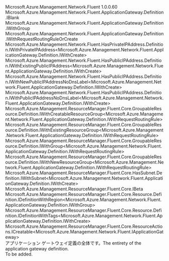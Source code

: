 <Type Name="IDefinition" FullName="Microsoft.Azure.Management.Network.Fluent.ApplicationGateway.Definition.IDefinition">
  <TypeSignature Language="C#" Value="public interface IDefinition : Microsoft.Azure.Management.Network.Fluent.ApplicationGateway.Definition.IBlank, Microsoft.Azure.Management.Network.Fluent.ApplicationGateway.Definition.IWithGroup, Microsoft.Azure.Management.Network.Fluent.ApplicationGateway.Definition.IWithRequestRoutingRuleOrCreate, Microsoft.Azure.Management.Network.Fluent.HasPrivateIPAddress.Definition.IWithPrivateIPAddress&lt;Microsoft.Azure.Management.Network.Fluent.ApplicationGateway.Definition.IWithCreate&gt;, Microsoft.Azure.Management.Network.Fluent.HasPublicIPAddress.Definition.IWithExistingPublicIPAddress&lt;Microsoft.Azure.Management.Network.Fluent.ApplicationGateway.Definition.IWithCreate&gt;, Microsoft.Azure.Management.Network.Fluent.HasPublicIPAddress.Definition.IWithNewPublicIPAddressNoDnsLabel&lt;Microsoft.Azure.Management.Network.Fluent.ApplicationGateway.Definition.IWithCreate&gt;, Microsoft.Azure.Management.Network.Fluent.HasPublicIPAddress.Definition.IWithPublicIPAddressNoDnsLabel&lt;Microsoft.Azure.Management.Network.Fluent.ApplicationGateway.Definition.IWithCreate&gt;, Microsoft.Azure.Management.ResourceManager.Fluent.Core.GroupableResource.Definition.IWithCreatableResourceGroup&lt;Microsoft.Azure.Management.Network.Fluent.ApplicationGateway.Definition.IWithRequestRoutingRule&gt;, Microsoft.Azure.Management.ResourceManager.Fluent.Core.GroupableResource.Definition.IWithExistingResourceGroup&lt;Microsoft.Azure.Management.Network.Fluent.ApplicationGateway.Definition.IWithRequestRoutingRule&gt;, Microsoft.Azure.Management.ResourceManager.Fluent.Core.GroupableResource.Definition.IWithGroup&lt;Microsoft.Azure.Management.Network.Fluent.ApplicationGateway.Definition.IWithRequestRoutingRule&gt;, Microsoft.Azure.Management.ResourceManager.Fluent.Core.GroupableResource.Definition.IWithNewResourceGroup&lt;Microsoft.Azure.Management.Network.Fluent.ApplicationGateway.Definition.IWithRequestRoutingRule&gt;, Microsoft.Azure.Management.ResourceManager.Fluent.Core.HasSubnet.Definition.IWithSubnet&lt;Microsoft.Azure.Management.Network.Fluent.ApplicationGateway.Definition.IWithCreate&gt;, Microsoft.Azure.Management.ResourceManager.Fluent.Core.IBeta, Microsoft.Azure.Management.ResourceManager.Fluent.Core.Resource.Definition.IDefinitionWithRegion&lt;Microsoft.Azure.Management.Network.Fluent.ApplicationGateway.Definition.IWithGroup&gt;, Microsoft.Azure.Management.ResourceManager.Fluent.Core.Resource.Definition.IDefinitionWithTags&lt;Microsoft.Azure.Management.Network.Fluent.ApplicationGateway.Definition.IWithCreate&gt;, Microsoft.Azure.Management.ResourceManager.Fluent.Core.ResourceActions.ICreatable&lt;Microsoft.Azure.Management.Network.Fluent.IApplicationGateway&gt;" />
  <TypeSignature Language="ILAsm" Value=".class public interface auto ansi abstract IDefinition implements class Microsoft.Azure.Management.Network.Fluent.ApplicationGateway.Definition.IBlank, class Microsoft.Azure.Management.Network.Fluent.ApplicationGateway.Definition.IWithAuthenticationCertificate, class Microsoft.Azure.Management.Network.Fluent.ApplicationGateway.Definition.IWithAuthenticationCertificateBeta, class Microsoft.Azure.Management.Network.Fluent.ApplicationGateway.Definition.IWithAvailabilityZone, class Microsoft.Azure.Management.Network.Fluent.ApplicationGateway.Definition.IWithBackend, class Microsoft.Azure.Management.Network.Fluent.ApplicationGateway.Definition.IWithBackendHttpConfig, class Microsoft.Azure.Management.Network.Fluent.ApplicationGateway.Definition.IWithCreate, class Microsoft.Azure.Management.Network.Fluent.ApplicationGateway.Definition.IWithDisabledSslProtocol, class Microsoft.Azure.Management.Network.Fluent.ApplicationGateway.Definition.IWithDisabledSslProtocolBeta, class Microsoft.Azure.Management.Network.Fluent.ApplicationGateway.Definition.IWithExistingSubnet, class Microsoft.Azure.Management.Network.Fluent.ApplicationGateway.Definition.IWithFrontendPort, class Microsoft.Azure.Management.Network.Fluent.ApplicationGateway.Definition.IWithGroup, class Microsoft.Azure.Management.Network.Fluent.ApplicationGateway.Definition.IWithInstanceCount, class Microsoft.Azure.Management.Network.Fluent.ApplicationGateway.Definition.IWithListener, class Microsoft.Azure.Management.Network.Fluent.ApplicationGateway.Definition.IWithPrivateFrontend, class Microsoft.Azure.Management.Network.Fluent.ApplicationGateway.Definition.IWithPrivateIPAddress, class Microsoft.Azure.Management.Network.Fluent.ApplicationGateway.Definition.IWithProbe, class Microsoft.Azure.Management.Network.Fluent.ApplicationGateway.Definition.IWithPublicFrontend, class Microsoft.Azure.Management.Network.Fluent.ApplicationGateway.Definition.IWithPublicIPAddress, class Microsoft.Azure.Management.Network.Fluent.ApplicationGateway.Definition.IWithRedirectConfiguration, class Microsoft.Azure.Management.Network.Fluent.ApplicationGateway.Definition.IWithRedirectConfigurationBeta, class Microsoft.Azure.Management.Network.Fluent.ApplicationGateway.Definition.IWithRequestRoutingRule, class Microsoft.Azure.Management.Network.Fluent.ApplicationGateway.Definition.IWithRequestRoutingRuleOrCreate, class Microsoft.Azure.Management.Network.Fluent.ApplicationGateway.Definition.IWithSize, class Microsoft.Azure.Management.Network.Fluent.ApplicationGateway.Definition.IWithSslCert, class Microsoft.Azure.Management.Network.Fluent.HasPrivateIPAddress.Definition.IWithPrivateIPAddress`1&lt;class Microsoft.Azure.Management.Network.Fluent.ApplicationGateway.Definition.IWithCreate&gt;, class Microsoft.Azure.Management.Network.Fluent.HasPublicIPAddress.Definition.IWithExistingPublicIPAddress`1&lt;class Microsoft.Azure.Management.Network.Fluent.ApplicationGateway.Definition.IWithCreate&gt;, class Microsoft.Azure.Management.Network.Fluent.HasPublicIPAddress.Definition.IWithNewPublicIPAddressNoDnsLabel`1&lt;class Microsoft.Azure.Management.Network.Fluent.ApplicationGateway.Definition.IWithCreate&gt;, class Microsoft.Azure.Management.Network.Fluent.HasPublicIPAddress.Definition.IWithPublicIPAddressNoDnsLabel`1&lt;class Microsoft.Azure.Management.Network.Fluent.ApplicationGateway.Definition.IWithCreate&gt;, class Microsoft.Azure.Management.ResourceManager.Fluent.Core.GroupableResource.Definition.IWithCreatableResourceGroup`1&lt;class Microsoft.Azure.Management.Network.Fluent.ApplicationGateway.Definition.IWithRequestRoutingRule&gt;, class Microsoft.Azure.Management.ResourceManager.Fluent.Core.GroupableResource.Definition.IWithExistingResourceGroup`1&lt;class Microsoft.Azure.Management.Network.Fluent.ApplicationGateway.Definition.IWithRequestRoutingRule&gt;, class Microsoft.Azure.Management.ResourceManager.Fluent.Core.GroupableResource.Definition.IWithGroup`1&lt;class Microsoft.Azure.Management.Network.Fluent.ApplicationGateway.Definition.IWithRequestRoutingRule&gt;, class Microsoft.Azure.Management.ResourceManager.Fluent.Core.GroupableResource.Definition.IWithNewResourceGroup`1&lt;class Microsoft.Azure.Management.Network.Fluent.ApplicationGateway.Definition.IWithRequestRoutingRule&gt;, class Microsoft.Azure.Management.ResourceManager.Fluent.Core.HasSubnet.Definition.IWithSubnet`1&lt;class Microsoft.Azure.Management.Network.Fluent.ApplicationGateway.Definition.IWithCreate&gt;, class Microsoft.Azure.Management.ResourceManager.Fluent.Core.IBeta, class Microsoft.Azure.Management.ResourceManager.Fluent.Core.Resource.Definition.IDefinitionWithRegion`1&lt;class Microsoft.Azure.Management.Network.Fluent.ApplicationGateway.Definition.IWithGroup&gt;, class Microsoft.Azure.Management.ResourceManager.Fluent.Core.Resource.Definition.IDefinitionWithTags`1&lt;class Microsoft.Azure.Management.Network.Fluent.ApplicationGateway.Definition.IWithCreate&gt;, class Microsoft.Azure.Management.ResourceManager.Fluent.Core.ResourceActions.ICreatable`1&lt;class Microsoft.Azure.Management.Network.Fluent.IApplicationGateway&gt;, class Microsoft.Azure.Management.ResourceManager.Fluent.Core.ResourceActions.IIndexable" />
  <TypeSignature Language="DocId" Value="T:Microsoft.Azure.Management.Network.Fluent.ApplicationGateway.Definition.IDefinition" />
  <TypeSignature Language="VB.NET" Value="Public Interface IDefinition&#xA;Implements IBeta, IBlank, ICreatable(Of IApplicationGateway), IDefinitionWithRegion(Of IWithGroup), IDefinitionWithTags(Of IWithCreate), IWithCreatableResourceGroup(Of IWithRequestRoutingRule), IWithExistingPublicIPAddress(Of IWithCreate), IWithExistingResourceGroup(Of IWithRequestRoutingRule), IWithGroup, IWithGroup(Of IWithRequestRoutingRule), IWithNewPublicIPAddressNoDnsLabel(Of IWithCreate), IWithNewResourceGroup(Of IWithRequestRoutingRule), IWithPrivateIPAddress(Of IWithCreate), IWithPublicIPAddressNoDnsLabel(Of IWithCreate), IWithRequestRoutingRuleOrCreate, IWithSubnet(Of IWithCreate)" />
  <TypeSignature Language="F#" Value="type IDefinition = interface&#xA;    interface IBlank&#xA;    interface IDefinitionWithRegion&lt;IWithGroup&gt;&#xA;    interface IWithGroup&#xA;    interface IWithGroup&lt;IWithRequestRoutingRule&gt;&#xA;    interface IWithExistingResourceGroup&lt;IWithRequestRoutingRule&gt;&#xA;    interface IWithNewResourceGroup&lt;IWithRequestRoutingRule&gt;&#xA;    interface IWithCreatableResourceGroup&lt;IWithRequestRoutingRule&gt;&#xA;    interface IWithCreate&#xA;    interface ICreatable&lt;IApplicationGateway&gt;&#xA;    interface IIndexable&#xA;    interface IDefinitionWithTags&lt;IWithCreate&gt;&#xA;    interface IWithSize&#xA;    interface IWithInstanceCount&#xA;    interface IWithSslCert&#xA;    interface IWithFrontendPort&#xA;    interface IWithListener&#xA;    interface IWithBackendHttpConfig&#xA;    interface IWithBackend&#xA;    interface IWithExistingSubnet&#xA;    interface IWithSubnet&lt;IWithCreate&gt;&#xA;    interface IWithPrivateIPAddress&#xA;    interface IWithPrivateIPAddress&lt;IWithCreate&gt;&#xA;    interface IWithPrivateFrontend&#xA;    interface IWithPublicFrontend&#xA;    interface IWithPublicIPAddress&#xA;    interface IWithPublicIPAddressNoDnsLabel&lt;IWithCreate&gt;&#xA;    interface IWithExistingPublicIPAddress&lt;IWithCreate&gt;&#xA;    interface IWithNewPublicIPAddressNoDnsLabel&lt;IWithCreate&gt;&#xA;    interface IWithProbe&#xA;    interface IWithDisabledSslProtocol&#xA;    interface IWithDisabledSslProtocolBeta&#xA;    interface IBeta&#xA;    interface IWithAuthenticationCertificate&#xA;    interface IWithAuthenticationCertificateBeta&#xA;    interface IWithRedirectConfiguration&#xA;    interface IWithRedirectConfigurationBeta&#xA;    interface IWithAvailabilityZone&#xA;    interface IWithRequestRoutingRule&#xA;    interface IWithRequestRoutingRuleOrCreate" />
  <AssemblyInfo>
    <AssemblyName>Microsoft.Azure.Management.Network.Fluent</AssemblyName>
    <AssemblyVersion>1.0.0.60</AssemblyVersion>
  </AssemblyInfo>
  <Interfaces>
    <Interface>
      <InterfaceName>Microsoft.Azure.Management.Network.Fluent.ApplicationGateway.Definition.IBlank</InterfaceName>
    </Interface>
    <Interface>
      <InterfaceName>Microsoft.Azure.Management.Network.Fluent.ApplicationGateway.Definition.IWithGroup</InterfaceName>
    </Interface>
    <Interface>
      <InterfaceName>Microsoft.Azure.Management.Network.Fluent.ApplicationGateway.Definition.IWithRequestRoutingRuleOrCreate</InterfaceName>
    </Interface>
    <Interface>
      <InterfaceName>Microsoft.Azure.Management.Network.Fluent.HasPrivateIPAddress.Definition.IWithPrivateIPAddress&lt;Microsoft.Azure.Management.Network.Fluent.ApplicationGateway.Definition.IWithCreate&gt;</InterfaceName>
    </Interface>
    <Interface>
      <InterfaceName>Microsoft.Azure.Management.Network.Fluent.HasPublicIPAddress.Definition.IWithExistingPublicIPAddress&lt;Microsoft.Azure.Management.Network.Fluent.ApplicationGateway.Definition.IWithCreate&gt;</InterfaceName>
    </Interface>
    <Interface>
      <InterfaceName>Microsoft.Azure.Management.Network.Fluent.HasPublicIPAddress.Definition.IWithNewPublicIPAddressNoDnsLabel&lt;Microsoft.Azure.Management.Network.Fluent.ApplicationGateway.Definition.IWithCreate&gt;</InterfaceName>
    </Interface>
    <Interface>
      <InterfaceName>Microsoft.Azure.Management.Network.Fluent.HasPublicIPAddress.Definition.IWithPublicIPAddressNoDnsLabel&lt;Microsoft.Azure.Management.Network.Fluent.ApplicationGateway.Definition.IWithCreate&gt;</InterfaceName>
    </Interface>
    <Interface>
      <InterfaceName>Microsoft.Azure.Management.ResourceManager.Fluent.Core.GroupableResource.Definition.IWithCreatableResourceGroup&lt;Microsoft.Azure.Management.Network.Fluent.ApplicationGateway.Definition.IWithRequestRoutingRule&gt;</InterfaceName>
    </Interface>
    <Interface>
      <InterfaceName>Microsoft.Azure.Management.ResourceManager.Fluent.Core.GroupableResource.Definition.IWithExistingResourceGroup&lt;Microsoft.Azure.Management.Network.Fluent.ApplicationGateway.Definition.IWithRequestRoutingRule&gt;</InterfaceName>
    </Interface>
    <Interface>
      <InterfaceName>Microsoft.Azure.Management.ResourceManager.Fluent.Core.GroupableResource.Definition.IWithGroup&lt;Microsoft.Azure.Management.Network.Fluent.ApplicationGateway.Definition.IWithRequestRoutingRule&gt;</InterfaceName>
    </Interface>
    <Interface>
      <InterfaceName>Microsoft.Azure.Management.ResourceManager.Fluent.Core.GroupableResource.Definition.IWithNewResourceGroup&lt;Microsoft.Azure.Management.Network.Fluent.ApplicationGateway.Definition.IWithRequestRoutingRule&gt;</InterfaceName>
    </Interface>
    <Interface>
      <InterfaceName>Microsoft.Azure.Management.ResourceManager.Fluent.Core.HasSubnet.Definition.IWithSubnet&lt;Microsoft.Azure.Management.Network.Fluent.ApplicationGateway.Definition.IWithCreate&gt;</InterfaceName>
    </Interface>
    <Interface>
      <InterfaceName>Microsoft.Azure.Management.ResourceManager.Fluent.Core.IBeta</InterfaceName>
    </Interface>
    <Interface>
      <InterfaceName>Microsoft.Azure.Management.ResourceManager.Fluent.Core.Resource.Definition.IDefinitionWithRegion&lt;Microsoft.Azure.Management.Network.Fluent.ApplicationGateway.Definition.IWithGroup&gt;</InterfaceName>
    </Interface>
    <Interface>
      <InterfaceName>Microsoft.Azure.Management.ResourceManager.Fluent.Core.Resource.Definition.IDefinitionWithTags&lt;Microsoft.Azure.Management.Network.Fluent.ApplicationGateway.Definition.IWithCreate&gt;</InterfaceName>
    </Interface>
    <Interface>
      <InterfaceName>Microsoft.Azure.Management.ResourceManager.Fluent.Core.ResourceActions.ICreatable&lt;Microsoft.Azure.Management.Network.Fluent.IApplicationGateway&gt;</InterfaceName>
    </Interface>
  </Interfaces>
  <Docs>
    <summary>
            <span data-ttu-id="bc494-101">アプリケーション ゲートウェイ定義の全体です。</span><span class="sxs-lookup"><span data-stu-id="bc494-101">The entirety of the application gateway definition.</span></span>
            </summary>
    <remarks>To be added.</remarks>
  </Docs>
  <Members />
</Type>